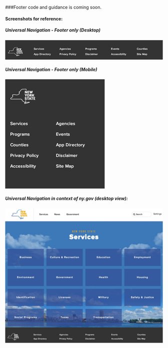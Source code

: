 ###Footer code and guidance is coming soon.

#### Screenshots for reference:

##### Universal Navigation - Footer only (Desktop)

![Footer Screenshot - desktop size](demos/uni-footer.JPG "Footer Screenshot - desktop size")


##### Universal Navigation - Footer only (Mobile)

![Footer Screenshot - desktop size](demos/uni-footer-mobile.JPG "Footer Screenshot - desktop size")


##### Universal Navigation in context of ny.gov (desktop view):

![Universal Navigation in context](demos/uni-nav-screenshot-services.JPG "Universal Navigation in context")
